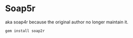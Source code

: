 # Soap5r

aka soap4r because the original author no longer maintain it.

```Bash
gem install soap2r
```
